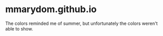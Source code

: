# mmarydom.github.io
The colors reminded me of summer, but unfortunately the colors weren't able to show.
